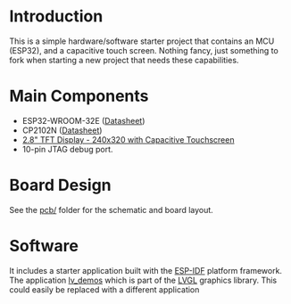 # Introduction

This is a simple hardware/software starter project that contains an
MCU (ESP32), and a capacitive touch screen. Nothing fancy, just
something to fork when starting a new project that needs these capabilities.

# Main Components

* ESP32-WROOM-32E ([Datasheet](https://www.espressif.com/sites/default/files/documentation/esp32-wroom-32e_esp32-wroom-32ue_datasheet_en.pdf))
* CP2102N ([Datasheet](https://www.silabs.com/documents/public/data-sheets/cp2102n-datasheet.pdf))
* [2.8" TFT Display - 240x320 with Capacitive Touchscreen](https://www.adafruit.com/product/2770)
* 10-pin JTAG debug port.

# Board Design

See the [pcb/](pcb/) folder for the schematic and board layout.

# Software

It includes a starter application built with the
[ESP-IDF](https://github.com/espressif/esp-idf) platform framework. The application
[lv_demos](https://github.com/lvgl/lv_demos) which is part of the [LVGL](https://lvgl.io/)
graphics library. This could easily be replaced with a different application
